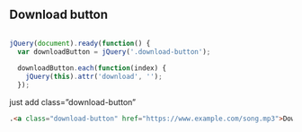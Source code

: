 Download button
---

```js

jQuery(document).ready(function() {
  var downloadButton = jQuery('.download-button');
     
  downloadButton.each(function(index) {
    jQuery(this).attr('download', '');
  });

``` 
just add class=”download-button”

```html
.<a class="download-button" href="https://www.example.com/song.mp3">Download</a>
```